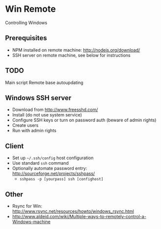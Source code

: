 # Win Remote
Controlling Windows

## Prerequisites
- NPM installed on remote machine: http://nodejs.org/download/
- SSH server on remote machine, see below for instructions

## TODO
Main script
Remote base autoupdating

## Windows SSH server
- Download from http://www.freesshd.com/
- Install (do not use system service)
- Configure SSH keys or turn on password auth (beware of admin rights)
- Create users
- Run with admin rights

## Client
- Set up `~/.ssh/config` host configuration
- Use standard `ssh` command
- Optionally automate password entry: http://sourceforge.net/projects/sshpass/
  - `sshpass -p [yourpass] ssh [confighost]`

## Other
- Rsync for Win: http://www.rsync.net/resources/howto/windows_rsync.html
- http://www.aldeid.com/wiki/Multiple-ways-to-remotely-control-a-Windows-machine
